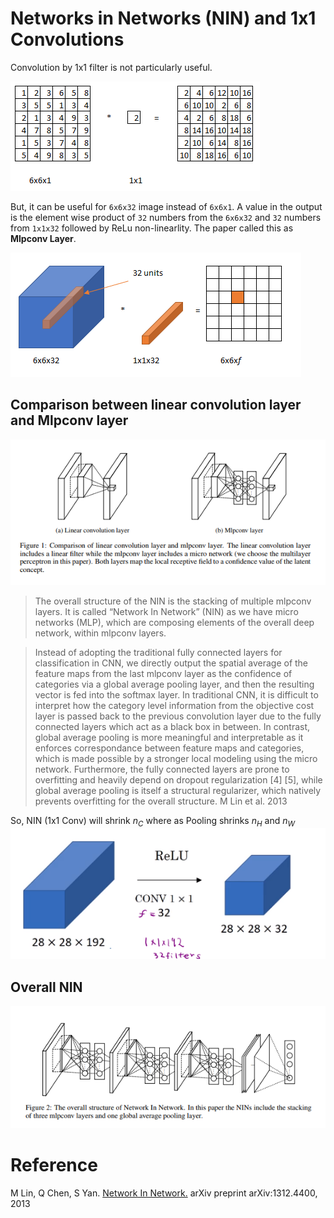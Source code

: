# Networks in Networks (NIN) and 1x1 Convolutions

Convolution by 1x1 filter is not particularly useful.

![](images/089-1-1-convolutions-1d106ee0.png)

But, it can be useful for `6x6x32` image instead of `6x6x1`.
A value in the output is the element wise product of `32` numbers from the `6x6x32` and `32` numbers from `1x1x32` followed by ReLu non-linearlity.
The paper called this as **Mlpconv Layer**.

![](images/089-1-1-convolutions-afa14927.png)

## Comparison between linear convolution layer and Mlpconv layer
![](images/089-1-1-convolutions-4b9dd8ad.png)<br>


>The overall structure of the NIN is the stacking of multiple mlpconv layers. It is called “Network In Network” (NIN) as we have micro networks (MLP), which are composing elements of the overall deep network, within
mlpconv layers.

>Instead of adopting the traditional fully connected layers for classification in CNN, we directly output the spatial average of the feature maps from the last mlpconv layer as the confidence of categories via a global average pooling layer, and then the resulting vector is fed into the softmax layer. In traditional CNN, it is difficult to interpret how the category level information from the objective cost layer is passed back to the previous convolution layer due to the fully connected layers which act as a black box in between. In contrast, global average pooling is more meaningful and interpretable as it enforces correspondance between feature maps and categories, which is made possible by a stronger local modeling using the micro network. Furthermore, the fully connected layers are prone to overfitting and heavily depend on dropout regularization [4] [5], while global average pooling is itself a structural regularizer, which natively prevents overfitting for the overall structure.
M Lin et al. 2013

So, NIN (1x1 Conv) will shrink $n_C$ where as Pooling shrinks $n_H$ and $n_W$
![](images/089-1-1-convolutions-863c8a49.png)

## Overall NIN
![](images/089-1-1-convolutions-e6f8f879.png)


# Reference
M Lin, Q Chen, S Yan. [Network In Network.](https://arxiv.org/pdf/1312.4400.pdf)  arXiv preprint arXiv:1312.4400, 2013
